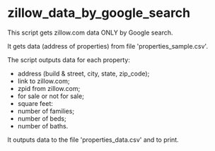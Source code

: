 # zillow_data_by_google_search
This script gets zillow.com data ONLY by Google search.

It gets data (address of properties) from file 'properties_sample.csv'.

The script outputs data for each property:
- address (build & street, city, state, zip_code);
- link to zillow.com;
- zpid from zillow.com;
- for sale or not for sale;
- square feet:
- number of families;
- number of beds;
- number of baths.

It outputs data to the file 'properties_data.csv' and to print.
